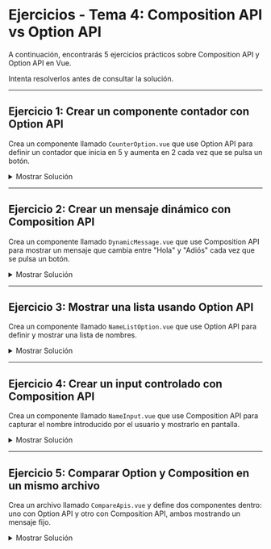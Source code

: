 # **Ejercicios - Tema 4: Composition API vs Option API**

A continuación, encontrarás 5 ejercicios prácticos sobre Composition API y Option API en Vue.

Intenta resolverlos antes de consultar la solución.

---

## **Ejercicio 1: Crear un componente contador con Option API**

Crea un componente llamado `CounterOption.vue` que use Option API para definir un contador que inicia en 5 y aumenta en 2 cada vez que se pulsa un botón.

<details><summary>Mostrar Solución</summary>

`CounterOption.vue`

```vue
<script>
export default {
  data() {
    return {
      counter: 5,
    };
  },
  methods: {
    addTwo() {
      this.counter += 2;
    },
  },
};
</script>

<template>
  <div>
    <p>Contador: {{ counter }}</p>
    <button @click="addTwo">Sumar 2</button>
  </div>
</template>

<style scoped>
button {
  background-color: #3498db;
  color: white;
  border: none;
  padding: 8px 16px;
}
</style>
```

</details>

---

## **Ejercicio 2: Crear un mensaje dinámico con Composition API**

Crea un componente llamado `DynamicMessage.vue` que use Composition API para mostrar un mensaje que cambia entre "Hola" y "Adiós" cada vez que se pulsa un botón.

<details><summary>Mostrar Solución</summary>

`DynamicMessage.vue`

```vue
<script setup>
import { ref } from "vue";

const message = ref("Hola");

function toggleMessage() {
  message.value = message.value === "Hola" ? "Adiós" : "Hola";
}
</script>

<template>
  <div>
    <p>{{ message }}</p>
    <button @click="toggleMessage">Cambiar mensaje</button>
  </div>
</template>

<style scoped>
button {
  background-color: #42b983;
  color: white;
  border: none;
  padding: 8px 16px;
}
</style>
```

</details>

---

## **Ejercicio 3: Mostrar una lista usando Option API**

Crea un componente llamado `NameListOption.vue` que use Option API para definir y mostrar una lista de nombres.

<details><summary>Mostrar Solución</summary>

`NameListOption.vue`

```vue
<script>
export default {
  data() {
    return {
      names: ["Ana", "Luis", "María"],
    };
  },
};
</script>

<template>
  <ul>
    <li v-for="(name, index) in names" :key="index">{{ name }}</li>
  </ul>
</template>

<style scoped>
li {
  margin: 5px 0;
}
</style>
```

</details>

---

## **Ejercicio 4: Crear un input controlado con Composition API**

Crea un componente llamado `NameInput.vue` que use Composition API para capturar el nombre introducido por el usuario y mostrarlo en pantalla.

<details><summary>Mostrar Solución</summary>

`NameInput.vue`

```vue
<script setup>
import { ref } from "vue";

const name = ref("");
</script>

<template>
  <div>
    <input v-model="name" placeholder="Introduce tu nombre" />
    <p>Nombre: {{ name }}</p>
  </div>
</template>

<style scoped>
input {
  padding: 8px;
  width: 100%;
}
</style>
```

</details>

---

## **Ejercicio 5: Comparar Option y Composition en un mismo archivo**

Crea un archivo llamado `CompareApis.vue` y define dos componentes dentro: uno con Option API y otro con Composition API, ambos mostrando un mensaje fijo.

<details><summary>Mostrar Solución</summary>

`CompareApis.vue`

```vue
<template>
  <div>
    <OptionMessage />
    <CompositionMessage />
  </div>
</template>

<script>
const OptionMessage = {
  template: "<p>Mensaje desde Option API</p>",
};

export default {
  components: { OptionMessage },
};
</script>

<script setup>
import { defineComponent, ref } from "vue";

const CompositionMessage = defineComponent({
  setup() {
    const message = ref("Mensaje desde Composition API");
    return { message };
  },
  template: "<p>{{ message }}</p>",
});
</script>

<style scoped>
p {
  color: #2c3e50;
}
</style>
```

</details>

